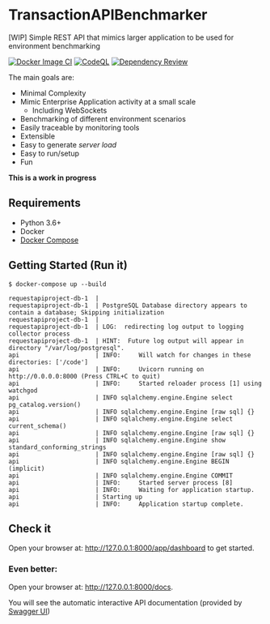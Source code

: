 # TransactionAPIBenchmarker
[WIP] Simple REST API that mimics larger application to be used for environment benchmarking

[![Docker Image CI](https://github.com/weisso5/TransactionAPIBenchmarker/actions/workflows/docker-image.yml/badge.svg?branch=main)](https://github.com/weisso5/TransactionAPIBenchmarker/actions/workflows/docker-image.yml)
[![CodeQL](https://github.com/weisso5/TransactionAPIBenchmarker/actions/workflows/codeql-analysis.yml/badge.svg?branch=main)](https://github.com/weisso5/TransactionAPIBenchmarker/actions/workflows/codeql-analysis.yml)
[![Dependency Review](https://github.com/weisso5/TransactionAPIBenchmarker/actions/workflows/dependency-review.yml/badge.svg?branch=main)](https://github.com/weisso5/TransactionAPIBenchmarker/actions/workflows/dependency-review.yml)

The main goals are:

* Minimal Complexity
* Mimic Enterprise Application activity at a small scale
  * Including WebSockets
* Benchmarking of different environment scenarios
* Easily traceable by monitoring tools
* Extensible
* Easy to generate _server load_
* Easy to run/setup
* Fun

**This is a work in progress**

## Requirements

* Python 3.6+
* Docker
*  [Docker Compose](https://docs.docker.com/compose/install/)

## Getting Started (Run it)

```console
$ docker-compose up --build

requestapiproject-db-1  | 
requestapiproject-db-1  | PostgreSQL Database directory appears to contain a database; Skipping initialization
requestapiproject-db-1  | 
requestapiproject-db-1  | LOG:  redirecting log output to logging collector process
requestapiproject-db-1  | HINT:  Future log output will appear in directory "/var/log/postgresql".
api                     | INFO:     Will watch for changes in these directories: ['/code']
api                     | INFO:     Uvicorn running on http://0.0.0.0:8000 (Press CTRL+C to quit)
api                     | INFO:     Started reloader process [1] using watchgod
api                     | INFO sqlalchemy.engine.Engine select pg_catalog.version()
api                     | INFO sqlalchemy.engine.Engine [raw sql] {}
api                     | INFO sqlalchemy.engine.Engine select current_schema()
api                     | INFO sqlalchemy.engine.Engine [raw sql] {}
api                     | INFO sqlalchemy.engine.Engine show standard_conforming_strings
api                     | INFO sqlalchemy.engine.Engine [raw sql] {}
api                     | INFO sqlalchemy.engine.Engine BEGIN (implicit)
api                     | INFO sqlalchemy.engine.Engine COMMIT
api                     | INFO:     Started server process [8]
api                     | INFO:     Waiting for application startup.
api                     | Starting up
api                     | INFO:     Application startup complete.
```

## Check it

Open your browser at: <a href="http://127.0.0.1:8000/app/dashboard" class="external-link" target="_blank">http://127.0.0.1:8000/app/dashboard</a> to get started.

### Even better:

Open your browser at: <a href="http://127.0.0.1:8000/docs" class="external-link" target="_blank">http://127.0.0.1:8000/docs</a>.

You will see the automatic interactive API documentation (provided by <a href="https://github.com/swagger-api/swagger-ui" class="external-link" target="_blank">Swagger UI</a>)
